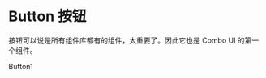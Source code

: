 <script setup>
import { CButton } from '../../src'
import ButtonExample from './button-example.vue'
</script>

# Button 按钮

按钮可以说是所有组件库都有的组件，太重要了。因此它也是 Combo UI 的第一个组件。

<CButton clean>Button1</CButton>
